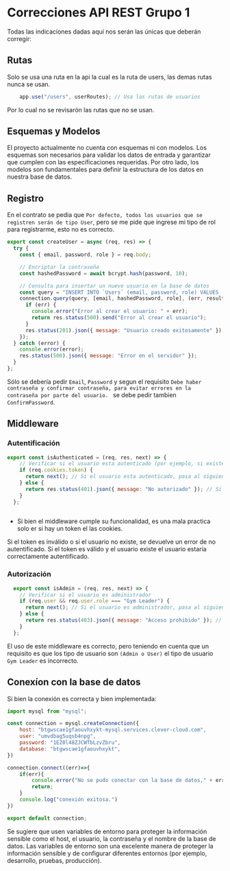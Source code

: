 # Correcciones API REST Grupo 1
Todas las indicaciones dadas aquí nos serán las únicas que deberán corregir:

## Rutas
Solo se usa una ruta en la api la cual es la ruta de users, las demas rutas nunca se usan.

```` javascript
    app.use("/users", userRoutes); // Usa las rutas de usuarios
````

Por lo cual no se revisarón las rutas que no se usan.

## Esquemas y Modelos

El proyecto actualmente no cuenta con esquemas ni con modelos. Los esquemas son necesarios para validar los datos de entrada y garantizar que cumplen con las especificaciones requeridas. Por otro lado, los modelos son fundamentales para definir la estructura de los datos en nuestra base de datos.

## Registro
En el contrato se pedia que `Por defecto, todos los usuarios que se registren serán de tipo User`, pero se me pide que ingrese mi tipo de rol para registrarme, esto no es correcto.

```` javascript
export const createUser = async (req, res) => {
  try {
    const { email, password, role } = req.body;

    // Encriptar la contraseña
    const hashedPassword = await bcrypt.hash(password, 10);

    // Consulta para insertar un nuevo usuario en la base de datos
    const query = "INSERT INTO `Users` (email, password, role) VALUES (?, ?, ?)";
    connection.query(query, [email, hashedPassword, role], (err, results) => {
      if (err) {
        console.error("Error al crear el usuario: " + err);
        return res.status(500).send("Error al crear el usuario");
      }
      res.status(201).json({ message: "Usuario creado exitosamente" });
    });
  } catch (error) {
    console.error(error);
    res.status(500).json({ message: "Error en el servidor" });
  }
};
````
Sólo se debería pedir `Email`, `Password` y segun el requisito `Debe haber contraseña y confirmar contraseña, para evitar errores en la contraseña por parte del usuario.
` se debe pedir tambien `ConfirmPassword`.


## Middleware

### Autentificación
```` javascript
export const isAuthenticated = (req, res, next) => {
    // Verificar si el usuario esta autenticado (por ejemplo, si existe un token en las cookies)
    if (req.cookies.token) {
      return next(); // Si el usuario esta autenticado, pasa al siguiente middleware
    } else {
      return res.status(401).json({ message: "No autorizado" }); // Si no esta autenticado, devuelve un error de no autorizado
    }
  };
  
````

- Si bien el middleware cumple su funcionalidad, es una mala practica solo er si hay un token el las cookies.

Si el token es inválido o si el usuario no existe, se devuelve un error de no autentificado. Si el token es válido y el usuario existe el usuario estaría correctamente autentificado.

### Autorización

```` javascript
  export const isAdmin = (req, res, next) => {
    // Verificar si el usuario es administrador
    if (req.user && req.user.role === "Gym Leader") {
      return next(); // Si el usuario es administrador, pasa al siguiente middleware
    } else {
      return res.status(403).json({ message: "Acceso prohibido" }); // Si no es administrador, devuelve un error de acceso prohibido
    }
  };
````
El uso de este middleware es correcto, pero teniendo en cuenta que un requisito es que los tipo de usuario son `(Admin o User)` el tipo de usuario `Gym Leader` es incorrecto.


## Conexíon con la base de datos
Si bien la conexión es correcta y bien implementada:

```` javascript 
import mysql from "mysql";

const connection = mysql.createConnection({
    host: "btgwscae1gfaouvhxykt-mysql.services.clever-cloud.com",
    user: "umvdbag5uqsb4npg",
    password: "1EZ0l48ZJCWTbLzvZbru",
    database: "btgwscae1gfaouvhxykt",
})

connection.connect((err)=>{
    if(err){
        console.error("No se pudo conectar con la base de datos," + err);
        return;
    }
    console.log("conexión exitosa.")
})

export default connection;

````

Se sugiere que usen variables de entorno para proteger la información sensible como el host, el usuario, la contraseña y el nombre de la base de datos. Las variables de entorno son una excelente manera de proteger la información sensible y de configurar diferentes entornos (por ejemplo, desarrollo, pruebas, producción).




